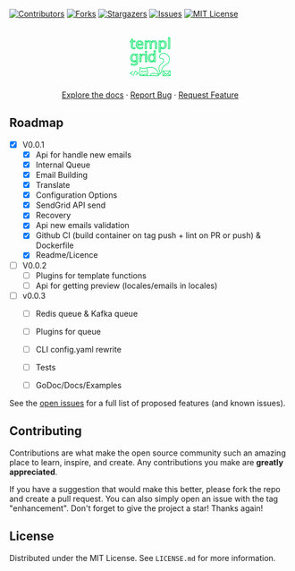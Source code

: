 
[![Contributors][contributors-shield]][contributors-url]
[![Forks][forks-shield]][forks-url]
[![Stargazers][stars-shield]][stars-url]
[![Issues][issues-shield]][issues-url]
[![MIT License][license-shield]][license-url]



<!-- PROJECT LOGO -->
<br />
<div align="center">
  <a href="https://github.com/pralolik/templgrid">
    <img src="assets/logo.svg" alt="Logo" width="80" height="80">
  </a>

  <p align="center">
    <a href="https://github.com/pralolik/templgrid/blob/master/docs/1-Documentation.md">Explore the docs</a>
    ·
    <a href="https://github.com/pralolik/templgrid/issues">Report Bug</a>
    ·
    <a href="https://github.com/pralolik/templgrid/issues">Request Feature</a>
  </p>
</div>

<!-- ROADMAP -->

## Roadmap

- [x] V0.0.1
  - [x] Api for handle new emails 
  - [x] Internal Queue 
  - [x] Email Building 
  - [x] Translate 
  - [x] Configuration Options 
  - [x] SendGrid API send 
  - [x] Recovery 
  - [x] Api new emails validation 
  - [x] Github CI (build container on tag push + lint on PR or push) & Dockerfile
  - [x] Readme/Licence

- [ ] V0.0.2
  - [ ] Plugins for template functions
  - [ ] Api for getting preview (locales/emails in locales)

- [ ] v0.0.3
  - [ ] Redis queue & Kafka queue
  - [ ] Plugins for queue
  - [ ] CLI config.yaml rewrite
  - [ ] Tests
  - [ ] GoDoc/Docs/Examples


See the [open issues](https://github.com/pralolik/templgrid/issues) for a full list of proposed features (and
known issues).

<!-- CONTRIBUTING -->

## Contributing

Contributions are what make the open source community such an amazing place to learn, inspire, and create. Any
contributions you make are **greatly appreciated**.

If you have a suggestion that would make this better, please fork the repo and create a pull request. You can also
simply open an issue with the tag "enhancement".
Don't forget to give the project a star! Thanks again!


<!-- LICENSE -->

## License

Distributed under the MIT License. See `LICENSE.md` for more information.



<!-- MARKDOWN LINKS & IMAGES -->
<!-- https://www.markdownguide.org/basic-syntax/#reference-style-links -->


[contributors-shield]: https://img.shields.io/github/contributors/pralolik/templgrid.svg?style=for-the-badge

[contributors-url]: https://github.com/pralolik/templgrid/graphs/contributors

[forks-shield]: https://img.shields.io/github/forks/pralolik/templgrid.svg?style=for-the-badge

[forks-url]: https://github.com/pralolik/templgrid/network/members

[stars-shield]: https://img.shields.io/github/stars/pralolik/templgrid.svg?style=for-the-badge

[stars-url]: https://github.com/pralolik/templgrid/stargazers

[issues-shield]: https://img.shields.io/github/issues/pralolik/templgrid.svg?style=for-the-badge

[issues-url]: https://github.com/pralolik/templgrid/issues

[license-shield]: https://img.shields.io/github/license/pralolik/templgrid.svg?style=for-the-badge

[license-url]: https://github.com/pralolik/templgrid/blob/master/LICENSE.md
